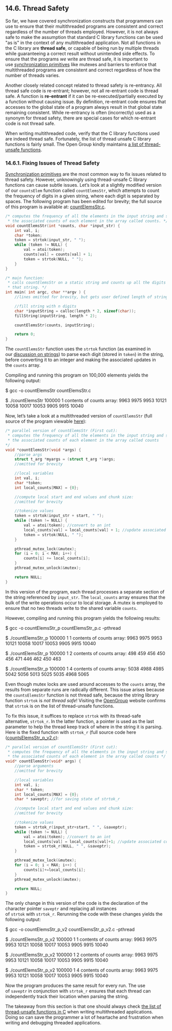 ## 14.6. Thread Safety

So far, we have covered synchronization constructs that programmers can use to ensure that their multithreaded programs are consistent and correct regardless of the number of threads employed. However, it is not always safe to make the assumption that standard C library functions can be used "as is" in the context of any multithreaded application. Not all functions in the C library are **thread safe**, or capable of being run by multiple threads while guaranteeing a correct result without unintended side effects. To ensure that the programs _we_ write are thread safe, it is important to use [synchronization primitives](https://diveintosystems.org/book/C14-SharedMemory/synchronization.html#_synchronizing_threads) like mutexes and barriers to enforce that multithreaded programs are consistent and correct regardless of how the number of threads varies.

Another closely related concept related to thread safety is re-entrancy. All thread safe code is re-entrant; however, not all re-entrant code is thread safe. A function is **re-entrant** if it can be re-executed/partially executed by a function without causing issue. By definition, re-entrant code ensures that accesses to the global state of a program always result in that global state remaining consistent. While re-entrancy is often (incorrectly) used as a synonym for thread safety, there are special cases for which re-entrant code is not thread safe.

When writing multithreaded code, verify that the C library functions used are indeed thread safe. Fortunately, the list of thread unsafe C library functions is fairly small. The Open Group kindly maintains [a list of thread-unsafe functions](http://pubs.opengroup.org/onlinepubs/009695399/functions/xsh_chap02_09.html).

### [](https://diveintosystems.org/book/C14-SharedMemory/thread_safety.html#_fixing_issues_of_thread_safety)14.6.1. Fixing Issues of Thread Safety

[Synchronization primitives](https://diveintosystems.org/book/C14-SharedMemory/synchronization.html#_synchronizing_threads) are the most common way to fix issues related to thread safety. However, unknowingly using thread-unsafe C library functions can cause subtle issues. Let’s look at a slightly modified version of our `countsElem` function called `countElemsStr`, which attempts to count the frequency of digits in a given string, where each digit is separated by spaces. The following program has been edited for brevity; the full source of this program is available at: [countElemsStr.c](https://diveintosystems.org/book/C14-SharedMemory/_attachments/countElemsStr.c).

```c
/* computes the frequency of all the elements in the input string and stores
 * the associated counts of each element in the array called counts. */
void countElemsStr(int *counts, char *input_str) {
    int val, i;
    char *token;
    token = strtok(input_str, " ");
    while (token != NULL) {
        val = atoi(token);
        counts[val] = counts[val] + 1;
        token = strtok(NULL, " ");
    }
}

/* main function:
 * calls countElemsStr on a static string and counts up all the digits in
 * that string. */
int main( int argc, char **argv ) {
    //lines omitted for brevity, but gets user defined length of string

    //fill string with n digits
    char *inputString = calloc(length * 2, sizeof(char));
    fillString(inputString, length * 2);

    countElemsStr(counts, inputString);

    return 0;
}
```

The `countElemsStr` function uses the `strtok` function (as examined in our [discussion on strings](https://diveintosystems.org/book/C2-C_depth/strings.html#_strtok_strtok_r)) to parse each digit (stored in `token`) in the string, before converting it to an integer and making the associated updates in the `counts` array.

Compiling and running this program on 100,000 elements yields the following output:

$ gcc -o countElemsStr countElemsStr.c

$ ./countElemsStr 100000 1
contents of counts array:
9963 9975 9953 10121 10058 10017 10053 9905 9915 10040

Now, let’s take a look at a multithreaded version of `countElemsStr` (full source of the program viewable [here](https://diveintosystems.org/book/C14-SharedMemory/_attachments/countElemsStr_p.c)):

```c
/* parallel version of countElemsStr (First cut):
 * computes the frequency of all the elements in the input string and stores
 * the associated counts of each element in the array called counts
*/
void *countElemsStr(void *args) {
    //parse args
    struct t_arg *myargs = (struct t_arg *)args;
    //omitted for brevity

    //local variables
    int val, i;
    char *token;
    int local_counts[MAX] = {0};

    //compute local start and end values and chunk size:
    //omitted for brevity

    //tokenize values
    token = strtok(input_str + start, " ");
    while (token != NULL) {
        val = atoi(token); //convert to an int
        local_counts[val] = local_counts[val] + 1; //update associated counts
        token = strtok(NULL, " ");
    }

    pthread_mutex_lock(&mutex);
    for (i = 0; i < MAX; i++) {
        counts[i] += local_counts[i];
    }
    pthread_mutex_unlock(&mutex);

    return NULL;
}
```

In this version of the program, each thread processes a separate section of the string referenced by `input_str`. The `local_counts` array ensures that the bulk of the write operations occur to local storage. A mutex is employed to ensure that no two threads write to the shared variable `counts`.

However, compiling and running this program yields the following results:

$ gcc -o countElemsStr_p countElemsStr_p.c -pthread

$ ./countElemsStr_p 100000 1 1
contents of counts array:
9963 9975 9953 10121 10058 10017 10053 9905 9915 10040

$ ./countElemsStr_p 100000 1 2
contents of counts array:
498 459 456 450 456 471 446 462 450 463

$ ./countElemsStr_p 100000 1 4
contents of counts array:
5038 4988 4985 5042 5056 5013 5025 5035 4968 5065

Even though mutex locks are used around accesses to the `counts` array, the results from separate runs are radically different. This issue arises because the `countsElemsStr` function is not thread safe, because the string library function `strtok` is _not thread safe_! Visiting the [OpenGroup](http://pubs.opengroup.org/onlinepubs/009695399/functions/xsh_chap02_09.html) website confirms that `strtok` is on the list of thread-unsafe functions.

To fix this issue, it suffices to replace `strtok` with its thread-safe alternative, `strtok_r`. In the latter function, a pointer is used as the last parameter to help the thread keep track of where in the string it is parsing. Here is the fixed function with `strtok_r` (full source code here ([countsElemsStr_p_v2.c](https://diveintosystems.org/book/C14-SharedMemory/_attachments/countElemsStr_p_v2.c)):

```c
/* parallel version of countElemsStr (First cut):
 * computes the frequency of all the elements in the input string and stores
 * the associated counts of each element in the array called counts */
void* countElemsStr(void* args) {
    //parse arguments
    //omitted for brevity

    //local variables
    int val, i;
    char * token;
    int local_counts[MAX] = {0};
    char * saveptr; //for saving state of strtok_r

    //compute local start and end values and chunk size:
    //omitted for brevity

    //tokenize values
    token = strtok_r(input_str+start, " ", &saveptr);
    while (token != NULL) {
        val = atoi(token); //convert to an int
        local_counts[val] = local_counts[val]+1; //update associated counts
        token = strtok_r(NULL, " ", &saveptr);
    }

    pthread_mutex_lock(&mutex);
    for (i = 0; i < MAX; i++) {
        counts[i]+=local_counts[i];
    }
    pthread_mutex_unlock(&mutex);

    return NULL;
}
```

The only change in this version of the code is the declaration of the character pointer `saveptr` and replacing all instances of `strtok` with `strtok_r`. Rerunning the code with these changes yields the following output:

$ gcc -o countElemsStr_p_v2 countElemsStr_p_v2.c -pthread

$ ./countElemsStr_p_v2 100000 1 1
contents of counts array:
9963 9975 9953 10121 10058 10017 10053 9905 9915 10040

$ ./countElemsStr_p_v2 100000 1 2
contents of counts array:
9963 9975 9953 10121 10058 10017 10053 9905 9915 10040

$ ./countElemsStr_p_v2 100000 1 4
contents of counts array:
9963 9975 9953 10121 10058 10017 10053 9905 9915 10040

Now the program produces the same result for every run. The use of `saveptr` in conjunction with `strtok_r` ensures that each thread can independently track their location when parsing the string.

The takeaway from this section is that one should always check [the list of thread-unsafe functions in C](http://pubs.opengroup.org/onlinepubs/009695399/functions/xsh_chap02_09.html) when writing multithreaded applications. Doing so can save the programmer a lot of heartache and frustration when writing and debugging threaded applications.